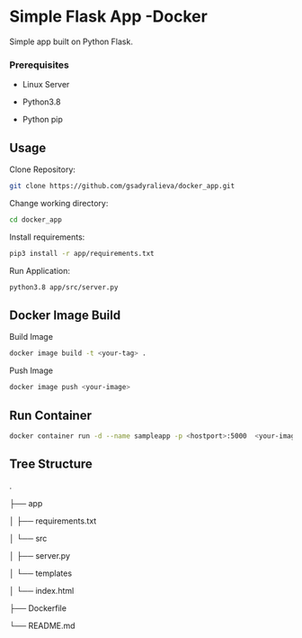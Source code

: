 # Simple Flask App -Docker

Simple app built on Python Flask.

### Prerequisites

* Linux Server

* Python3.8

* Python pip


## Usage
Clone Repository:

```bash
git clone https://github.com/gsadyralieva/docker_app.git
```

Change working directory:
```bash
cd docker_app
```

Install requirements:
```bash
pip3 install -r app/requirements.txt
```

Run Application:
```bash
python3.8 app/src/server.py
```
## Docker Image Build

Build Image
```bash
docker image build -t <your-tag> .
```
Push Image
```bash
docker image push <your-image>
```
## Run Container
```bash
docker container run -d --name sampleapp -p <hostport>:5000  <your-image-name>
```

## Tree Structure
.

├── app

│   ├── requirements.txt

│   └── src

│       ├── server.py

│       └── templates

│           └── index.html

├── Dockerfile

└── README.md